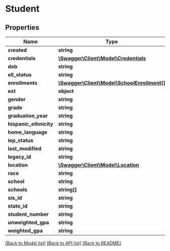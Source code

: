 # Student

## Properties
Name | Type | Description | Notes
------------ | ------------- | ------------- | -------------
**created** | **string** |  | [optional] 
**credentials** | [**\Swagger\Client\Model\Credentials**](Credentials.md) |  | [optional] 
**dob** | **string** |  | [optional] 
**ell_status** | **string** |  | [optional] 
**enrollments** | [**\Swagger\Client\Model\SchoolEnrollment[]**](SchoolEnrollment.md) |  | [optional] 
**ext** | **object** |  | [optional] 
**gender** | **string** |  | [optional] 
**grade** | **string** |  | [optional] 
**graduation_year** | **string** |  | [optional] 
**hispanic_ethnicity** | **string** |  | [optional] 
**home_language** | **string** |  | [optional] 
**iep_status** | **string** |  | [optional] 
**last_modified** | **string** |  | [optional] 
**legacy_id** | **string** |  | [optional] 
**location** | [**\Swagger\Client\Model\Location**](Location.md) |  | [optional] 
**race** | **string** |  | [optional] 
**school** | **string** |  | [optional] 
**schools** | **string[]** |  | [optional] 
**sis_id** | **string** |  | [optional] 
**state_id** | **string** |  | [optional] 
**student_number** | **string** |  | [optional] 
**unweighted_gpa** | **string** |  | [optional] 
**weighted_gpa** | **string** |  | [optional] 

[[Back to Model list]](../../README.md#documentation-for-models) [[Back to API list]](../../README.md#documentation-for-api-endpoints) [[Back to README]](../../README.md)

